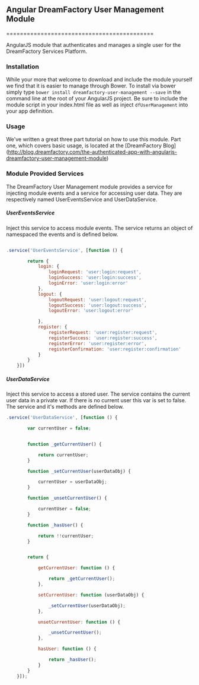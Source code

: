 ## Angular DreamFactory User Management Module
===========================================

AngularJS module that authenticates and manages a single user for the DreamFactory Services Platform.


### Installation

While your more that welcome to download and include the module yourself we find that it is easier to manage through Bower.  To install via bower simply type `bower install dreamfactory-user-management --save` in the command line at the root of your AngularJS project.  Be sure to include the module script in your index.html file as well as inject `dfUserManagement` into your app definition.


### Usage

We've written a great three part tutorial on how to use this module.  Part one, which covers basic usage, is located at the [DreamFactory Blog] (http://blog.dreamfactory.com/the-authenticated-app-with-angularjs-dreamfactory-user-management-module) 



### Module Provided Services


The DreamFactory User Management module provides a service for injecting module events and a service for accessing user data.  They are respectively named UserEventsService and UserDataService.  


##### UserEventsService

Inject this service to access module events.  The service returns an object of namespaced the events and is defined below.

```javascript

.service('UserEventsService', [function () {

        return {
            login: {
                loginRequest: 'user:login:request',
                loginSuccess: 'user:login:success',
                loginError: 'user:login:error'
            },
            logout: {
                logoutRequest: 'user:logout:request',
                logoutSuccess: 'user:logout:success',
                logoutError: 'user:logout:error'

            },
            register: {
                registerRequest: 'user:register:request',
                registerSuccess: 'user:register:success',
                registerError: 'user:register:error',
                registerConfirmation: 'user:register:confirmation'
            }
        }
    }])
```

##### UserDataService

Inject this service to access a stored user.  The service contains the current user data in a private var.  If there is no current user this var is set to false.  The service and it's methods are defined below.

```javascript
.service('UserDataService', [function () {

        var currentUser = false;


        function _getCurrentUser() {

            return currentUser;
        }

        function _setCurrentUser(userDataObj) {

            currentUser = userDataObj;
        }

        function _unsetCurrentUser() {

            currentUser = false;
        }

        function _hasUser() {

            return !!currentUser;
        }


        return {

            getCurrentUser: function () {

                return _getCurrentUser();
            },

            setCurrentUser: function (userDataObj) {

                _setCurrentUser(userDataObj);
            },

            unsetCurrentUser: function () {

                _unsetCurrentUser();
            },

            hasUser: function () {

                return _hasUser();
            }
        }
    }]);
```

